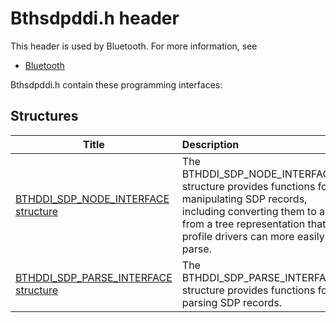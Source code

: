 # Bthsdpddi.h header


This header is used by Bluetooth. For more information, see
- [Bluetooth](../_bltooth/index.md)

Bthsdpddi.h contain these programming interfaces:


## Structures

| Title   | Description   |
| ---- |:---- |
| [BTHDDI_SDP_NODE_INTERFACE structure](ns-bthsdpddi--bthddi-sdp-node-interface.md) | The BTHDDI_SDP_NODE_INTERFACE structure provides functions for manipulating SDP records, including converting them to and from a tree representation that profile drivers can more easily parse. |
| [BTHDDI_SDP_PARSE_INTERFACE structure](ns-bthsdpddi--bthddi-sdp-parse-interface.md) | The BTHDDI_SDP_PARSE_INTERFACE structure provides functions for parsing SDP records. |
